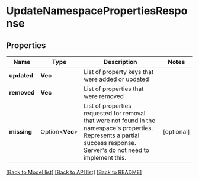 # UpdateNamespacePropertiesResponse

## Properties

Name | Type | Description | Notes
------------ | ------------- | ------------- | -------------
**updated** | **Vec<String>** | List of property keys that were added or updated | 
**removed** | **Vec<String>** | List of properties that were removed | 
**missing** | Option<**Vec<String>**> | List of properties requested for removal that were not found in the namespace's properties. Represents a partial success response. Server's do not need to implement this. | [optional]

[[Back to Model list]](../README.md#documentation-for-models) [[Back to API list]](../README.md#documentation-for-api-endpoints) [[Back to README]](../README.md)


